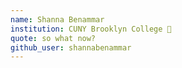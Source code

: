 ```yaml
---
name: Shanna Benammar
institution: CUNY Brooklyn College 🚩 
quote: so what now? 
github_user: shannabenammar
---
```

